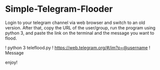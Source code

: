 # Simple-Telegram-Flooder
Login to your telegram channel via web browser and switch to an old version. After that, copy the URL of the user/group, run the program using python 3, and paste the link on the terminal and the message you want to flood.



! python 3 teleflood.py
! https://web.telegram.org/#/im?p=@username
! Message




enjoy!
